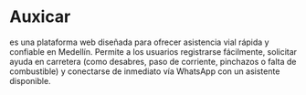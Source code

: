 # Auxicar
es una plataforma web diseñada para ofrecer asistencia vial rápida y confiable en Medellín. Permite a los usuarios registrarse fácilmente, solicitar ayuda en carretera (como desabres, paso de corriente, pinchazos o falta de combustible) y conectarse de inmediato vía WhatsApp con un asistente disponible.
